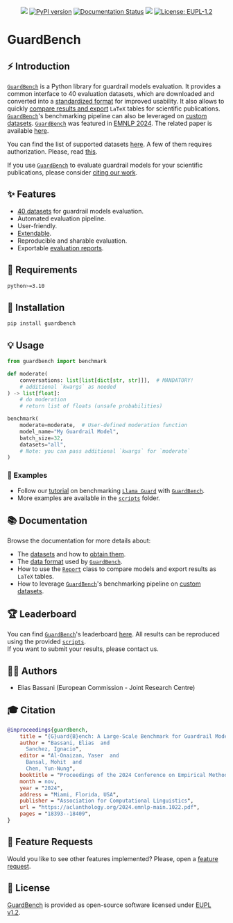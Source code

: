 <p align="center">
  <!-- Python -->
  <a href="https://www.python.org" alt="Python"><img src="https://badges.aleen42.com/src/python.svg"></a>
  <!-- Version -->
  <a href="https://pypi.org/project/guardbench/"><img src="https://img.shields.io/pypi/v/guardbench?color=light-green" alt="PyPI version"></a>
  <!-- Docs -->
  <a href="https://github.com/AmenRa/guardbench/tree/main/docs"><img src="https://img.shields.io/badge/docs-passing-<COLOR>.svg" alt="Documentation Status"></a>
  <!-- Black -->
  <a href="https://github.com/psf/black" alt="Code style: black"><img src="https://img.shields.io/badge/code%20style-black-000000.svg"></a>
  <!-- License -->
  <a href="https://interoperable-europe.ec.europa.eu/sites/default/files/custom-page/attachment/2020-03/EUPL-1.2%20EN.txt"><img src="https://img.shields.io/badge/license-EUPL-blue.svg" alt="License: EUPL-1.2"></a>
</p>

# GuardBench

## ⚡️ Introduction
[`GuardBench`](https://github.com/AmenRa/guardbench) is a Python library for guardrail models evaluation.
It provides a common interface to 40 evaluation datasets, which are downloaded and converted into a [standardized format](data_format.md) for improved usability.
It also allows to quickly [compare results and export](docs/report.md) `LaTeX` tables for scientific publications.
[`GuardBench`](https://github.com/AmenRa/guardbench)'s benchmarking pipeline can also be leveraged on [custom datasets](docs/custom_dataset.md).
[`GuardBench`](https://github.com/AmenRa/guardbench) was featured in [EMNLP 2024](https://2024.emnlp.org).
The related paper is available [here](https://aclanthology.org/2024.emnlp-main.1022.pdf).

You can find the list of supported datasets [here](docs/datasets.md).
A few of them requires authorization. Please, read [this](docs/get_datasets.md).

If you use [`GuardBench`](https://github.com/AmenRa/guardbench) to evaluate guardrail models for your scientific publications, please consider [citing our work](#-citation).

## ✨ Features
- [40 datasets](docs/datasets.md) for guardrail models evaluation.
- Automated evaluation pipeline.
- User-friendly.
- [Extendable](docs/custom_dataset.md).
- Reproducible and sharable evaluation.
- Exportable [evaluation reports](docs/report.md).

## 🔌 Requirements
```bash
python>=3.10
```

## 💾 Installation 
```bash
pip install guardbench
```

## 💡 Usage
```python
from guardbench import benchmark

def moderate(
    conversations: list[list[dict[str, str]]],  # MANDATORY!
    # additional `kwargs` as needed
) -> list[float]:
    # do moderation
    # return list of floats (unsafe probabilities)

benchmark(
    moderate=moderate,  # User-defined moderation function
    model_name="My Guardrail Model",
    batch_size=32,
    datasets="all", 
    # Note: you can pass additional `kwargs` for `moderate`
)
```

### 📖 Examples
- Follow our [tutorial](docs/llama_guard.md) on benchmarking [`Llama Guard`](https://arxiv.org/pdf/2312.06674) with [`GuardBench`](https://github.com/AmenRa/guardbench).
- More examples are available in the [`scripts`](scripts/effectiveness) folder.

## 📚 Documentation
Browse the documentation for more details about:
- The [datasets](docs/datasets.md) and how to [obtain them](docs/get_datasets.md).
- The [data format](data_format.md) used by [`GuardBench`](https://github.com/AmenRa/guardbench).
- How to use the [`Report`](docs/report.md) class to compare models and export results as `LaTeX` tables.
- How to leverage [`GuardBench`](https://github.com/AmenRa/guardbench)'s benchmarking pipeline on [custom datasets](docs/custom_dataset.md).

## 🏆 Leaderboard
You can find [`GuardBench`](https://github.com/AmenRa/guardbench)'s leaderboard [here](docs/leaderboard.md).
All results can be reproduced using the provided [`scripts`](scripts/effectiveness).  
If you want to submit your results, please contact us.

## 👨‍💻 Authors
- Elias Bassani (European Commission - Joint Research Centre)

## 🎓 Citation
```bibtex
@inproceedings{guardbench,
    title = "{G}uard{B}ench: A Large-Scale Benchmark for Guardrail Models",
    author = "Bassani, Elias  and
      Sanchez, Ignacio",
    editor = "Al-Onaizan, Yaser  and
      Bansal, Mohit  and
      Chen, Yun-Nung",
    booktitle = "Proceedings of the 2024 Conference on Empirical Methods in Natural Language Processing",
    month = nov,
    year = "2024",
    address = "Miami, Florida, USA",
    publisher = "Association for Computational Linguistics",
    url = "https://aclanthology.org/2024.emnlp-main.1022.pdf",
    pages = "18393--18409",
}
```

## 🎁 Feature Requests
Would you like to see other features implemented? Please, open a [feature request](https://github.com/AmenRa/guardbench/issues/new?assignees=&labels=enhancement&template=feature_request.md&title=%5BFeature+Request%5D+title).

## 📄 License
[GuardBench](https://github.com/AmenRa/guardbench) is provided as open-source software licensed under [EUPL v1.2](https://github.com/AmenRa/guardbench/blob/master/LICENSE).